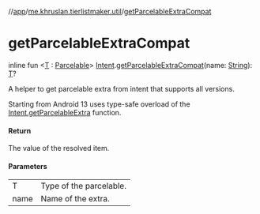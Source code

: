 //[app](../../index.md)/[me.khruslan.tierlistmaker.util](index.md)/[getParcelableExtraCompat](get-parcelable-extra-compat.md)

# getParcelableExtraCompat

inline fun &lt;[T](get-parcelable-extra-compat.md) : [Parcelable](https://developer.android.com/reference/kotlin/android/os/Parcelable.html)&gt; [Intent](https://developer.android.com/reference/kotlin/android/content/Intent.html).[getParcelableExtraCompat](get-parcelable-extra-compat.md)(name: [String](https://kotlinlang.org/api/latest/jvm/stdlib/kotlin/-string/index.html)): [T](get-parcelable-extra-compat.md)?

A helper to get parcelable extra from intent that supports all versions.

Starting from Android 13 uses type-safe overload of the [Intent.getParcelableExtra](https://developer.android.com/reference/kotlin/android/content/Intent.html#getparcelableextra) function.

#### Return

The value of the resolved item.

#### Parameters

| | |
|---|---|
| T | Type of the parcelable. |
| name | Name of the extra. |
